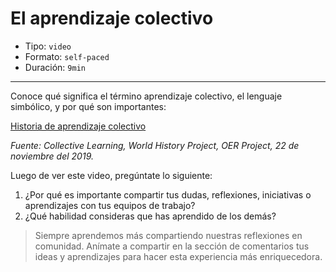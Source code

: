 # El aprendizaje colectivo

* Tipo: `video`
* Formato: `self-paced`
* Duración: `9min`

***
Conoce qué significa el término aprendizaje colectivo, el lenguaje simbólico, y
por qué son importantes:

[Historia de aprendizaje colectivo](https://vimeo.com/manage/471209245)

*Fuente: Collective Learning, World History Project, OER Project, 22 de noviembre del 2019.*

Luego de ver este video, pregúntate lo siguiente:
1. ¿Por qué es importante compartir tus dudas, reflexiones, iniciativas o
aprendizajes con tus equipos de trabajo?
2. ¿Qué habilidad consideras que has aprendido de los demás?

>Siempre aprendemos más compartiendo nuestras reflexiones en comunidad.
Anímate a compartir en la sección de comentarios tus ideas y aprendizajes
para hacer esta experiencia más enriquecedora.

